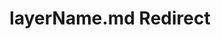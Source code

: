 ---
title: layerName.md Redirect
redirect_to: /Pages/StereoKit.Framework/HandMenuItem/layerName.html
---